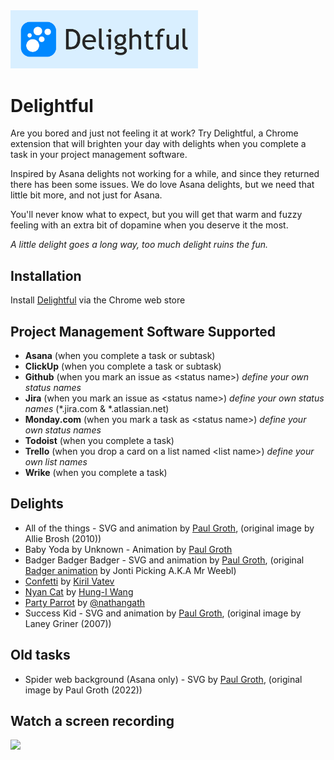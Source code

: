 <img src="https://github.com/paulMrG2/delightful/blob/master/assets/img/delightful-logo-horizontal-blue-bg.svg?raw=true" width="300">

# Delightful

Are you bored and just not feeling it at work? Try Delightful, a Chrome extension that will brighten your day with delights when you complete a task in your project management software.

Inspired by Asana delights not working for a while, and since they returned there has been some issues. We do love Asana delights, but we need that little bit more, and not just for Asana.

You'll never know what to expect, but you will get that warm and fuzzy feeling with an extra bit of dopamine when you deserve it the most.

_A little delight goes a long way, too much delight ruins the fun._

## Installation
Install [Delightful](https://chrome.google.com/webstore/detail/delightful/lcpnconeejbcokkmdmlkhenjnkdcioji) via the Chrome web store

## Project Management Software Supported
- **Asana** (when you complete a task or subtask)
- **ClickUp** (when you complete a task or subtask)
- **Github** (when you mark an issue as \<status name\>) _define your own status names_
- **Jira** (when you mark an issue as \<status name\>)  _define your own status names_ (*.jira.com & *.atlassian.net)
- **Monday.com** (when you mark a task as \<status name\>)  _define your own status names_
- **Todoist** (when you complete a task)
- **Trello** (when you drop a card on a list named \<list name\>) _define your own list names_
- **Wrike** (when you complete a task)

## Delights
- All of the things - SVG and animation by [Paul Groth](https://github.com/paulMrG2), (original image by Allie Brosh (2010))
- Baby Yoda by Unknown - Animation by [Paul Groth](https://github.com/paulMrG2)
- Badger Badger Badger - SVG and animation by [Paul Groth](https://github.com/paulMrG2), (original [Badger animation](https://www.youtube.com/watch?v=EIyixC9NsLI) by Jonti Picking A.K.A Mr Weebl)
- [Confetti](https://github.com/catdad/canvas-confetti) by [Kiril Vatev](https://github.com/catdad)
- [Nyan Cat](https://github.com/Gowee/nyancat-svg) by [Hung-I Wang](https://github.com/Gowee)
- [Party Parrot](https://codepen.io/nathangath/pen/RgvzVY/) by [@nathangath](https://codepen.io/nathangath)
- Success Kid - SVG and animation by [Paul Groth](https://github.com/paulMrG2), (original image by Laney Griner (2007))

## Old tasks
- Spider web background (Asana only) - SVG by [Paul Groth](https://github.com/paulMrG2), (original image by Paul Groth (2022))

## Watch a screen recording
[<img src="https://img.youtube.com/vi/XHvM0rBabkA/maxresdefault.jpg" width="50%">](https://youtu.be/XHvM0rBabkA)